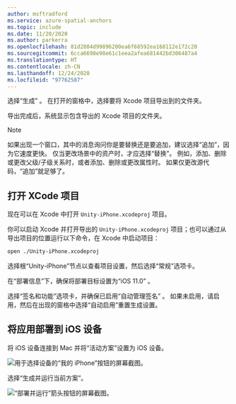 ```yaml
---
author: msftradford
ms.service: azure-spatial-anchors
ms.topic: include
ms.date: 11/20/2020
ms.author: parkerra
ms.openlocfilehash: 81d2804d99896200ea6f68592ea168112e172c20
ms.sourcegitcommit: 6cca6698e98e61c1eea2afea681442bd306487a4
ms.translationtype: HT
ms.contentlocale: zh-CN
ms.lasthandoff: 12/24/2020
ms.locfileid: "97762587"
---
```

选择“生成”  。 在打开的窗格中，选择要将 Xcode 项目导出到的文件夹。

   导出完成后，系统显示包含导出的 Xcode 项目的文件夹。

   > [!NOTE]
   > 如果出现一个窗口，其中的消息询问你是要替换还是要追加，建议选择“追加​​”，因为它速度更快。 仅当更改场景中的资产时，才应选择“替换”。 例如，添加、删除或更改父级/子级关系时，或者添加、删除或更改属性时。 如果仅更改源代码，“追加​​”就足够了。

## <a name="open-the-xcode-project"></a>打开 XCode 项目

现在可以在 Xcode 中打开 `Unity-iPhone.xcodeproj` 项目。 

你可以启动 Xcode 并打开导出的 `Unity-iPhone.xcodeproj` 项目；也可以通过从导出项目的位置运行以下命令，在 Xcode 中启动项目：

 ```bash
open ./Unity-iPhone.xcodeproj
```

选择根“Unity-iPhone”节点以查看项目设置，然后选择“常规”选项卡。

在“部署信息”下，确保将部署目标设置为“iOS 11.0” 。

选择“签名和功能”选项卡，并确保已启用“自动管理签名” 。 如果未启用，请启用，然后在出现的窗格中选择“自动启用”重置生成设置。

## <a name="deploy-the-app-to-your-ios-device"></a>将应用部署到 iOS 设备

将 iOS 设备连接到 Mac 并将“活动方案”设置为 iOS 设备。

   ![用于选择设备的“我的 iPhone”按钮的屏幕截图。](./media/spatial-anchors-unity/select-device.png)

选择“生成并运行当前方案”。

   ![“部署并运行”箭头按钮的屏幕截图。](./media/spatial-anchors-unity/deploy-run.png)
